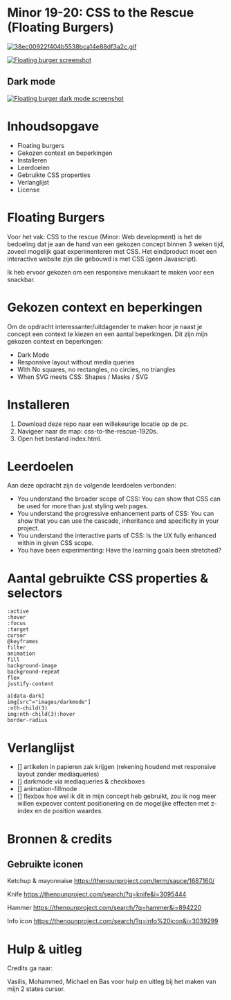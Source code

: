 # Minor 19-20: CSS to the Rescue (Floating Burgers)

[![38ec00922f404b5538bca14e88df3a2c.gif](https://i.postimg.cc/xdLbYSfx/38ec00922f404b5538bca14e88df3a2c.gif)](https://postimg.cc/f3Tbjp0m)

[![Floating burger screenshot](https://i.postimg.cc/KcJB4Jmf/image.png)](https://postimg.cc/Hj8Vh0c8)

## Dark mode

[![Floating burger dark mode screenshot](https://i.postimg.cc/vBjySJWX/image.png)](https://postimg.cc/xJKBXFpb)



# Inhoudsopgave

- Floating burgers
- Gekozen context en beperkingen
- Installeren
- Leerdoelen
- Gebruikte CSS properties
- Verlanglijst
- License

# Floating Burgers
Voor het vak: CSS to the rescue (Minor: Web development) is het de bedoeling dat je aan de hand van een gekozen concept binnen
3 weken tijd, zoveel mogelijk gaat experimenteren met CSS. Het eindproduct moet een interactive website zijn die gebouwd is met
CSS (geen Javascript).

Ik heb ervoor gekozen om een responsive menukaart te maken voor een snackbar.

# Gekozen context en beperkingen

Om de opdracht interessanter/uitdagender te maken hoor je naast je concept een context te kiezen en een aantal beperkingen. Dit zijn
mijn gekozen context en beperkingen:

- Dark Mode
- Responsive layout without media queries
- With No squares, no rectangles, no circles, no triangles
- When SVG meets CSS: Shapes / Masks / SVG


# Installeren


1. Download deze repo naar een willekeurige locatie op de pc.
2. Navigeer naar de map: css-to-the-rescue-1920s.
3. Open het bestand index.html.

# Leerdoelen

Aan deze opdracht zijn de volgende leerdoelen verbonden:

- You understand the broader scope of CSS: You can show that CSS can be used for more than just styling web pages.
- You understand the progressive enhancement parts of CSS: You can show that you can use the cascade, inheritance and specificity in your project.
- You understand the interactive parts of CSS: Is the UX fully enhanced within in given CSS scope.
- You have been experimenting: Have the learning goals been stretched?

# Aantal gebruikte CSS properties & selectors

    :active
    :hover
    :focus
    :target
    cursor
    @keyframes
    filter
    animation
    fill
    background-image
    background-repeat
    flex
    justify-content

    a[data-dark]
    img[src^="images/darkmode"]
    :nth-child(3)
    img:nth-child(3):hover
    border-radius


# Verlanglijst
- [] artikelen in papieren zak krijgen (rekening houdend met responsive layout zonder mediaqueries)
- [] darkmode via mediaqueries & checkboxes
- [] animation-fillmode
- [] flexbox hoe wel ik dit in mijn concept heb gebruikt, zou ik nog meer willen expeover content positionering
en de mogelijke effecten met z-index en de position waardes.


# Bronnen & credits


## Gebruikte iconen

Ketchup & mayonnaise
https://thenounproject.com/term/sauce/1687160/

Knife
https://thenounproject.com/search/?q=knife&i=3095444

Hammer
https://thenounproject.com/search/?q=hammer&i=894220

Info icon
https://thenounproject.com/search/?q=info%20icon&i=3039299


# Hulp & uitleg

Credits ga naar:

Vasilis, Mohammed, Michael en Bas voor hulp en uitleg bij het maken van mijn 2 states cursor.
